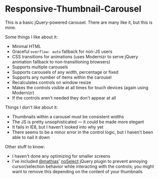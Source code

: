 Responsive-Thumbnail-Carousel
=============================

<p>This is a basic jQuery-powered carousel. There are many like it, but this is mine.</p>

<p>Some things I like about it:</p>

<ul>
<li>Minimal HTML
<li>Graceful <code>overflow: auto</code> fallback for non-JS users
<li>CSS transitions for animations (uses Modernizr to serve jQuery animation fallback to non-transitioning browsers)
<li>Supports multiple carousels
<li>Supports carousels of any width, percentage or fixed
<li>Supports any number of items within the carousel
<li>Recalculates controls on window resize
<li>Makes the controls visible at all times for touch devices (again using Modernizr)
<li>If the controls aren't needed they don't appear at all
</ul>

<p>Things I don't like about it:</p>

<ul>
<li>Thumbnails within a carousel must be consistent widths
<li>The JS is pretty unsophisticated — it could be made more elegant
<li>It fails in IE8, but I haven't looked into why yet
<li>There seems to be a minor error in the control logic, but I haven't been able to nail it down
</ul>

<p>Other stuff to know:</p>

<ul>
<li>I haven't done any optimizing for smaller screens
<li>I've included <a href="https://github.com/mathiasbynens">@mathias</a>' <a href="https://github.com/mathiasbynens/jquery-noselect">noSelect</a> jQuery plugin to prevent annoying cursor/selection behavior while interacting with the controls; you might want to remove this depending on the content of your thumbnails
</ul>
